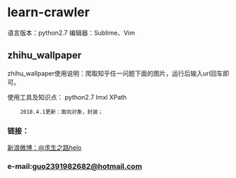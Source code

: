 #                                     learn-crawler

语言版本：python2.7
编辑器：Sublime、Vim


## zhihu_wallpaper

zhihu_wallpaper使用说明：爬取知乎任一问题下面的图片，运行后输入url回车即可。

使用工具及知识点：
python2.7
lmxl
XPath

		2018.4.1更新：面向对象，封装；


### 链接：
[新浪微博：@求生之路helo](https://weibo.com/thishelo)
    
    

### e-mail:guo2391982682@hotmail.com


